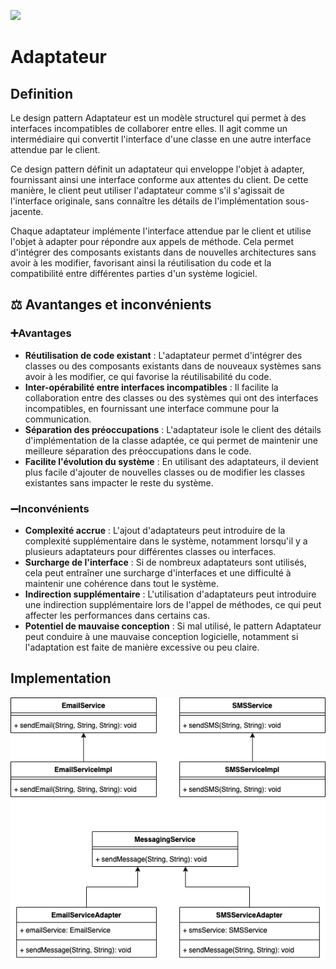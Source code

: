 [![](https://img.shields.io/badge/sfeir.dev-Adapter-green)](https://www.sfeir.dev/back/les-design-patterns-structurel-adaptateur/)
# Adaptateur
## Definition
Le design pattern Adaptateur est un modèle structurel qui permet à des interfaces incompatibles de collaborer entre elles. Il agit comme un intermédiaire qui convertit l'interface d'une classe en une autre interface attendue par le client.

Ce design pattern définit un adaptateur qui enveloppe l'objet à adapter, fournissant ainsi une interface conforme aux attentes du client. De cette manière, le client peut utiliser l'adaptateur comme s'il s'agissait de l'interface originale, sans connaître les détails de l'implémentation sous-jacente.

Chaque adaptateur implémente l'interface attendue par le client et utilise l'objet à adapter pour répondre aux appels de méthode. Cela permet d'intégrer des composants existants dans de nouvelles architectures sans avoir à les modifier, favorisant ainsi la réutilisation du code et la compatibilité entre différentes parties d'un système logiciel.
## ⚖️ Avantanges et inconvénients
### ➕Avantages
- **Réutilisation de code existant** : L'adaptateur permet d'intégrer des classes ou des composants existants dans de nouveaux systèmes sans avoir à les modifier, ce qui favorise la réutilisabilité du code.
- **Inter-opérabilité entre interfaces incompatibles** : Il facilite la collaboration entre des classes ou des systèmes qui ont des interfaces incompatibles, en fournissant une interface commune pour la communication.
- **Séparation des préoccupations** : L'adaptateur isole le client des détails d'implémentation de la classe adaptée, ce qui permet de maintenir une meilleure séparation des préoccupations dans le code.
- **Facilite l'évolution du système** : En utilisant des adaptateurs, il devient plus facile d'ajouter de nouvelles classes ou de modifier les classes existantes sans impacter le reste du système.
### ➖Inconvénients
- **Complexité accrue** : L'ajout d'adaptateurs peut introduire de la complexité supplémentaire dans le système, notamment lorsqu'il y a plusieurs adaptateurs pour différentes classes ou interfaces.
- **Surcharge de l'interface** : Si de nombreux adaptateurs sont utilisés, cela peut entraîner une surcharge d'interfaces et une difficulté à maintenir une cohérence dans tout le système.
- **Indirection supplémentaire** : L'utilisation d'adaptateurs peut introduire une indirection supplémentaire lors de l'appel de méthodes, ce qui peut affecter les performances dans certains cas.
- **Potentiel de mauvaise conception** : Si mal utilisé, le pattern Adaptateur peut conduire à une mauvaise conception logicielle, notamment si l'adaptation est faite de manière excessive ou peu claire.
## Implementation
![adapter.png](adapter.png)